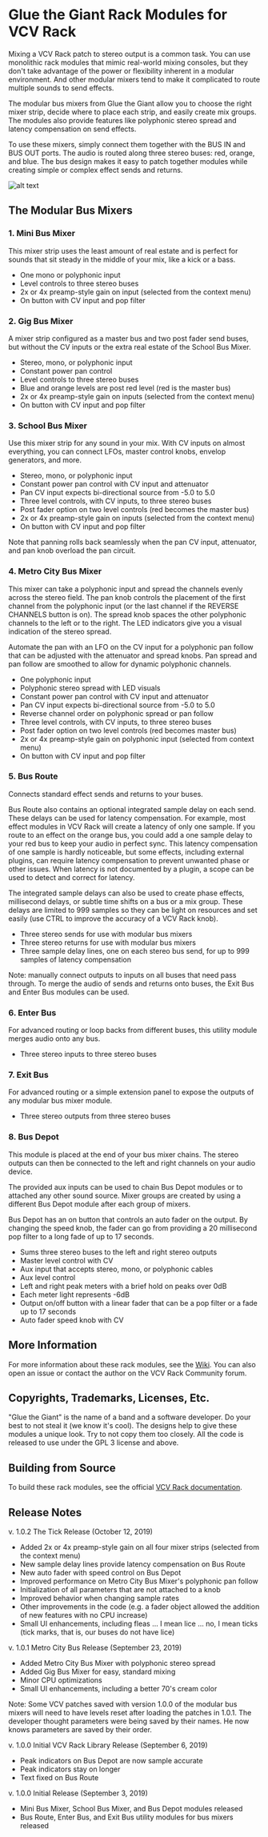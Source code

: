 # Glue the Giant Rack Modules for VCV Rack

Mixing a VCV Rack patch to stereo output is a common task.
You can use monolithic rack modules that mimic real-world mixing consoles, but they don't take advantage of the power or flexibility inherent in a modular environment.
And other modular mixers tend to make it complicated to route multiple sounds to send effects.

The modular bus mixers from Glue the Giant allow you to choose the right mixer strip, decide where to place each strip, and easily create mix groups.
The modules also provide features like polyphonic stereo spread and latency compensation on send effects.

To use these mixers, simply connect them together with the BUS IN and BUS OUT ports.
The audio is routed along three stereo buses: red, orange, and blue.
The bus design makes it easy to patch together modules while creating simple or complex effect sends and returns.

![alt text](https://github.com/gluethegiant/gtg-rack/blob/master/design/screenshot.png)

## The Modular Bus Mixers

### 1. Mini Bus Mixer

This mixer strip uses the least amount of real estate and is perfect for sounds that sit steady in the middle of your mix, like a kick or a bass.

* One mono or polyphonic input
* Level controls to three stereo buses
* 2x or 4x preamp-style gain on input (selected from the context menu)
* On button with CV input and pop filter

### 2. Gig Bus Mixer

A mixer strip configured as a master bus and two post fader send buses, but without the CV inputs or the extra real estate of the School Bus Mixer.

* Stereo, mono, or polyphonic input
* Constant power pan control
* Level controls to three stereo buses
* Blue and orange levels are post red level (red is the master bus) 
* 2x or 4x preamp-style gain on inputs (selected from the context menu)
* On button with CV input and pop filter

### 3. School Bus Mixer

Use this mixer strip for any sound in your mix.
With CV inputs on almost everything, you can connect LFOs, master control knobs, envelop generators, and more.

* Stereo, mono, or polyphonic input
* Constant power pan control with CV input and attenuator
* Pan CV input expects bi-directional source from -5.0 to 5.0 
* Three level controls, with CV inputs, to three stereo buses
* Post fader option on two level controls (red becomes the master bus)
* 2x or 4x preamp-style gain on inputs (selected from the context menu)
* On button with CV input and pop filter

Note that panning rolls back seamlessly when the pan CV input, attenuator, and pan knob overload the pan circuit.

### 4. Metro City Bus Mixer

This mixer can take a polyphonic input and spread the channels evenly across the stereo field.
The pan knob controls the placement of the first channel from the polyphonic input (or the last channel if the REVERSE CHANNELS button is on).
The spread knob spaces the other polyphonic channels to the left or to the right.
The LED indicators give you a visual indication of the stereo spread.

Automate the pan with an LFO on the CV input for a polyphonic pan follow that can be adjusted with the attenuator and spread knobs.
Pan spread and pan follow are smoothed to allow for dynamic polyphonic channels.

* One polyphonic input
* Polyphonic stereo spread with LED visuals
* Constant power pan control with CV input and attenuator
* Pan CV input expects bi-directional source from -5.0 to 5.0 
* Reverse channel order on polyphonic spread or pan follow
* Three level controls, with CV inputs, to three stereo buses
* Post fader option on two level controls (red becomes master bus)
* 2x or 4x preamp-style gain on polyphonic input (selected from context menu)
* On button with CV input and pop filter

### 5. Bus Route

Connects standard effect sends and returns to your buses.

Bus Route also contains an optional integrated sample delay on each send.
These delays can be used for latency compensation.
For example, most effect modules in VCV Rack will create a latency of only one sample.
If you route to an effect on the orange bus, you could add a one sample delay to your red bus to keep your audio in perfect sync.
This latency compensation of one sample is hardly noticeable, but some effects, including external plugins, can require latency compensation to prevent unwanted phase or other issues.
When latency is not documented by a plugin, a scope can be used to detect and correct for latency.

The integrated sample delays can also be used to create phase effects, millisecond delays, or subtle time shifts on a bus or a mix group.
These delays are limited to 999 samples so they can be light on resources and set easily (use CTRL to improve the accuracy of a VCV Rack knob).

* Three stereo sends for use with modular bus mixers
* Three stereo returns for use with modular bus mixers
* Three sample delay lines, one on each stereo bus send, for up to 999 samples of latency compensation

Note: manually connect outputs to inputs on all buses that need pass through.
To merge the audio of sends and returns onto buses, the Exit Bus and Enter Bus modules can be used.

### 6. Enter Bus

For advanced routing or loop backs from different buses, this utility module merges audio onto any bus.

* Three stereo inputs to three stereo buses

### 7. Exit Bus

For advanced routing or a simple extension panel to expose the outputs of any modular bus mixer module.

* Three stereo outputs from three stereo buses

### 8. Bus Depot

This module is placed at the end of your bus mixer chains.
The stereo outputs can then be connected to the left and right channels on your audio device.

The provided aux inputs can be used to chain Bus Depot modules or to attached any other sound source.
Mixer groups are created by using a different Bus Depot module after each group of mixers.

Bus Depot has an on button that controls an auto fader on the output.
By changing the speed knob, the fader can go from providing a 20 millisecond pop filter to a long fade of up to 17 seconds.

* Sums three stereo buses to the left and right stereo outputs
* Master level control with CV
* Aux input that accepts stereo, mono, or polyphonic cables
* Aux level control
* Left and right peak meters with a brief hold on peaks over 0dB
* Each meter light represents -6dB
* Output on/off button with a linear fader that can be a pop filter or a fade up to 17 seconds
* Auto fader speed knob with CV

## More Information

For more information about these rack modules, see the [Wiki](https://github.com/gluethegiant/gtg-rack/wiki).
You can also open an issue or contact the author on the VCV Rack Community forum.

## Copyrights, Trademarks, Licenses, Etc.

"Glue the Giant" is the name of a band and a software developer.
Do your best to not steal it (we know it's cool).
The designs help to give these modules a unique look.
Try to not copy them too closely.
All the code is released to use under the GPL 3 license and above.

## Building from Source

To build these rack modules, see the official [VCV Rack documentation](https://vcvrack.com/manual/Building.html).

## Release Notes

v. 1.0.2 The Tick Release (October 12, 2019)

- Added 2x or 4x preamp-style gain on all four mixer strips (selected from the context menu)
- New sample delay lines provide latency compensation on Bus Route
- New auto fader with speed control on Bus Depot
- Improved performance on Metro City Bus Mixer's polyphonic pan follow
- Initialization of all parameters that are not attached to a knob
- Improved behavior when changing sample rates
- Other improvements in the code (e.g. a fader object allowed the addition of new features with no CPU increase)
- Small UI enhancements, including fleas ... I mean lice ... no, I mean ticks (tick marks, that is, our buses do not have lice)

v. 1.0.1 Metro City Bus Release (September 23, 2019)

- Added Metro City Bus Mixer with polyphonic stereo spread
- Added Gig Bus Mixer for easy, standard mixing
- Minor CPU optimizations
- Small UI enhancements, including a better 70's cream color

Note: Some VCV patches saved with version 1.0.0 of the modular bus mixers will need to have levels reset after loading the patches in 1.0.1.
The developer thought parameters were being saved by their names.
He now knows parameters are saved by their order.

v. 1.0.0 Initial VCV Rack Library Release (September 6, 2019)

- Peak indicators on Bus Depot are now sample accurate
- Peak indicators stay on longer
- Text fixed on Bus Route

v. 1.0.0 Initial Release (September 3, 2019)

- Mini Bus Mixer, School Bus Mixer, and Bus Depot modules released
- Bus Route, Enter Bus, and Exit Bus utility modules for bus mixers released
